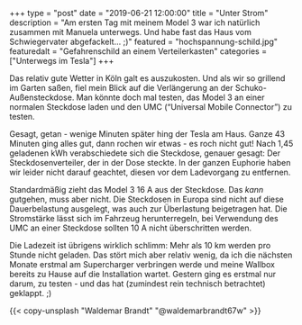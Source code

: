 +++
type = "post"
date = "2019-06-21 12:00:00"
title = "Unter Strom"
description = "Am ersten Tag mit meinem Model 3 war ich natürlich zusammen mit Manuela unterwegs. Und habe fast das Haus vom Schwiegervater abgefackelt… ;)"
featured = "hochspannung-schild.jpg"
featuredalt = "Gefahrenschild an einem Verteilerkasten"
categories = ["Unterwegs im Tesla"]
+++

Das relativ gute Wetter in Köln galt es auszukosten. Und als wir so grillend im Garten saßen, fiel mein Blick auf die Verlängerung an der Schuko-Außensteckdose. Man könnte doch mal testen, das Model 3 an einer normalen Steckdose laden und den UMC (“Universal Mobile Connector”) zu testen.

Gesagt, getan - wenige Minuten später hing der Tesla am Haus. Ganze 43 Minuten ging alles gut, dann rochen wir etwas - es roch nicht gut! Nach 1,45 geladenen kWh verabschiedete sich die Steckdose, genauer gesagt: Der Steckdosenverteiler, der in der Dose steckte. In der ganzen Euphorie haben wir leider nicht darauf geachtet, diesen vor dem Ladevorgang zu entfernen.

Standardmäßig zieht das Model 3 16 A aus der Steckdose. Das *kann* gutgehen, muss aber nicht. Die Steckdosen in Europa sind nicht auf diese Dauerbelastung ausgelegt, was auch zur Überlastung beigetragen hat. Die Stromstärke lässt sich im Fahrzeug herunterregeln, bei Verwendung des UMC an einer Steckdose sollten 10 A nicht überschritten werden.

Die Ladezeit ist übrigens wirklich schlimm: Mehr als 10 km werden pro Stunde nicht geladen. Das stört mich aber relativ wenig, da ich die nächsten Monate erstmal am Supercharger verbringen werde und meine Wallbox bereits zu Hause auf die Installation wartet. Gestern ging es erstmal nur darum, zu testen - und das hat (zumindest rein technisch betrachtet) geklappt. ;)

{{< copy-unsplash "Waldemar Brandt" "@waldemarbrandt67w" >}}
